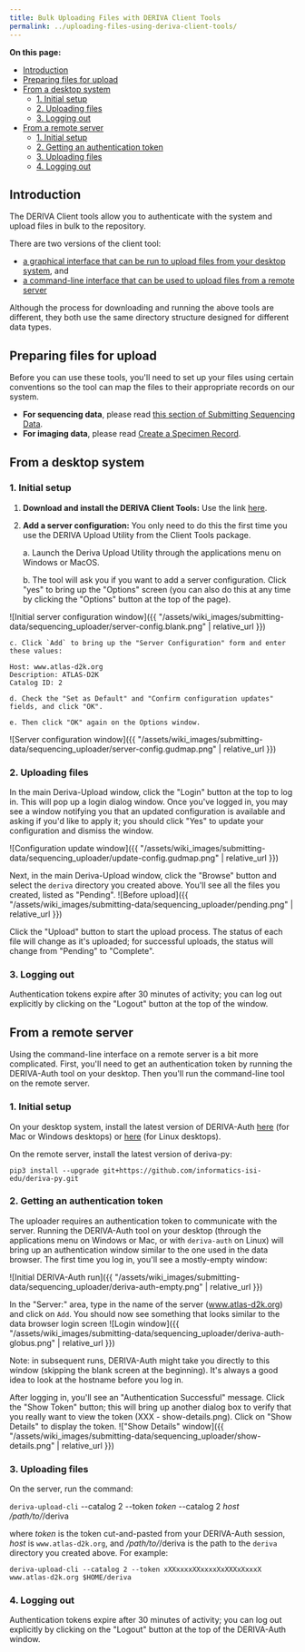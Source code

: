 ```yaml
---
title: Bulk Uploading Files with DERIVA Client Tools
permalink: ../uploading-files-using-deriva-client-tools/
---
```


**On this page:**
- [Introduction](#introduction)
- [Preparing files for upload](#preparing-files-for-upload)
- [From a desktop system](#from-a-desktop-system)
  - [1. Initial setup](#1-initial-setup)
  - [2. Uploading files](#2-uploading-files)
  - [3. Logging out](#3-logging-out)
- [From a remote server](#from-a-remote-server)
  - [1. Initial setup](#1-initial-setup-1)
  - [2. Getting an authentication token](#2-getting-an-authentication-token)
  - [3. Uploading files](#3-uploading-files)
  - [4. Logging out](#4-logging-out)

## Introduction

The DERIVA Client tools allow you to authenticate with the system and upload files in bulk to the repository.

There are two versions of the client tool:
* [a graphical interface that can be run to upload files from your desktop system](#from-a-desktop-system), and
* [a command-line interface that can be used to upload files from a remote server](#from-a-remote-server)

Although the process for downloading and running the above tools are different, they both use the same directory structure designed for different data types.

## Preparing files for upload

Before you can use these tools, you'll need to set up your files using certain conventions so the tool can map the files to their appropriate records on our system.

* **For sequencing data**, please read [this section of Submitting Sequencing Data](../submitting-sequencing-data-v3#5-upload-sequencing-and-analysis-files).
* **For imaging data**, please read [Create a Specimen Record](../specimen-v2/#2-create-a-specimen-record).

## From a desktop system

### 1. Initial setup

1. **Download and install the DERIVA Client Tools:** Use the link [here](https://github.com/informatics-isi-edu/deriva-client#installer-packages-for-windows-and-macosx).

2. **Add a server configuration:** You only need to do this the first time you use the DERIVA Upload Utility from the Client Tools package.

    a. Launch the Deriva Upload Utility through the applications menu on Windows or MacOS.

    b. The tool will ask you if you want to add a server configuration. Click "yes" to bring up the "Options" screen (you can also do this at any time by clicking the "Options" button at the top of the page).

![Initial server configuration window]({{ "/assets/wiki_images/submitting-data/sequencing_uploader/server-config.blank.png" | relative_url }})

    c. Click `Add` to bring up the "Server Configuration" form and enter these values:

```
Host: www.atlas-d2k.org
Description: ATLAS-D2K
Catalog ID: 2
```

    d. Check the "Set as Default" and "Confirm configuration updates" fields, and click "OK".

    e. Then click "OK" again on the Options window.

![Server configuration window]({{ "/assets/wiki_images/submitting-data/sequencing_uploader/server-config.gudmap.png" | relative_url }})

### 2. Uploading files

In the main Deriva-Upload window, click the "Login" button at the top to log in. This will pop up a login dialog window. Once you've logged in, you may see a window notifying you that an updated configuration is available and asking if you'd like to apply it; you should click "Yes" to update your configuration and dismiss the window.

![Configuration update window]({{ "/assets/wiki_images/submitting-data/sequencing_uploader/update-config.gudmap.png" | relative_url }})

Next, in the main Deriva-Upload window, click the "Browse" button and select the `deriva` directory you created above. You'll see all the files you created, listed as "Pending".
![Before upload]({{ "/assets/wiki_images/submitting-data/sequencing_uploader/pending.png" | relative_url }})

Click the "Upload" button to start the upload process. The status of each file will change as it's uploaded; for successful uploads, the status will change from "Pending" to "Complete".

### 3. Logging out

Authentication tokens expire after 30 minutes of activity; you can log out explicitly by clicking on the "Logout" button at the top of the window.


## From a remote server

Using the command-line interface on a remote server is a bit more complicated. First, you'll need to get an authentication token by running the DERIVA-Auth tool on your desktop. Then you'll run the command-line tool on the remote server.

### 1. Initial setup

On your desktop system, install the latest version of DERIVA-Auth [here](https://github.com/informatics-isi-edu/deriva-qt/releases) (for Mac or Windows desktops) or [here](https://github.com/informatics-isi-edu/deriva-qt) (for Linux desktops).

On the remote server, install the latest version of deriva-py:
```
pip3 install --upgrade git+https://github.com/informatics-isi-edu/deriva-py.git
```

### 2. Getting an authentication token

The uploader requires an authentication token to communicate with the server. Running the DERIVA-Auth tool on your desktop (through the applications menu on Windows or Mac, or with `deriva-auth` on Linux) will bring up an authentication window similar to the one used in the data browser. The first time you log in, you'll see a mostly-empty window:

![Initial DERIVA-Auth run]({{ "/assets/wiki_images/submitting-data/sequencing_uploader/deriva-auth-empty.png" | relative_url }})

In the "Server:" area, type in the name of the server (www.atlas-d2k.org) and click on `Add`. You should now see something that looks similar to the data browser login screen
![Login window]({{ "/assets/wiki_images/submitting-data/sequencing_uploader/deriva-auth-globus.png" | relative_url }})

Note: in subsequent runs, DERIVA-Auth might take you directly to this window (skipping the blank screen at the beginning). It's always a good idea to look at the hostname before you log in.

After logging in, you'll see an "Authentication Successful" message. Click the "Show Token" button; this will bring up another dialog box to verify that you really want to view the token (XXX - show-details.png). Click on "Show Details" to display the token.
!["Show Details" window]({{ "/assets/wiki_images/submitting-data/sequencing_uploader/show-details.png" | relative_url }})

### 3. Uploading files

On the server, run the command:

`deriva-upload-cli` --catalog 2 --token _token_ --catalog 2 _host_ _/path/to/_/deriva

where _token_ is the token cut-and-pasted from your DERIVA-Auth session, _host_ is `www.atlas-d2k.org`, and _/path/to/_/deriva is the path to the `deriva` directory you created above. For example:
```
deriva-upload-cli --catalog 2 --token xXXxxxxXXxxxxXxXXXxXxxxX www.atlas-d2k.org $HOME/deriva
```

### 4. Logging out

Authentication tokens expire after 30 minutes of activity; you can log out explicitly by clicking on the "Logout" button at the top of the DERIVA-Auth window.
